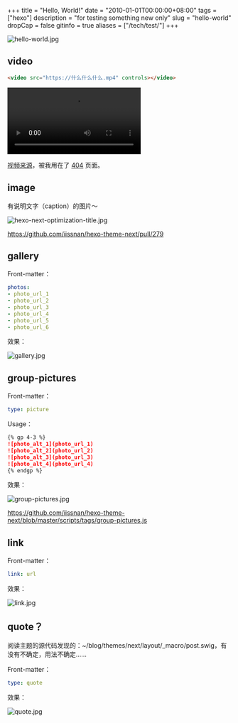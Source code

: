 +++
title = "Hello, World!"
date = "2010-01-01T00:00:00+08:00"
tags = ["hexo"]
description = "for testing something new only"
slug = "hello-world"
dropCap = false
gitinfo = true
aliases = ["/tech/test/"]
+++

![hello-world.jpg](/images/hello-world.jpg)

## video

```html
<video src="https://什么什么什么.mp4" controls></video>
```

<video src="https://gateway.pinata.cloud/ipns/io-oi.me/videos/flying-clouds-720p.mp4" controls></video>

[视频来源](http://www.acesheep.com/)，被我用在了 <a href="/404.html" target="_blank">404</a> 页面。

## image

有说明文字（caption）的图片～

![hexo-next-optimization-title.jpg](/images/hexo-next-optimization-title.jpg "Coldplay")

https://github.com/iissnan/hexo-theme-next/pull/279

## gallery

Front-matter：

```yaml
photos:
- photo_url_1
- photo_url_2
- photo_url_3
- photo_url_4
- photo_url_5
- photo_url_6
```

效果：

![gallery.jpg](/images/gallery.jpg)

## group-pictures

Front-matter：

```yaml
type: picture
```

Usage：

```md
{% gp 4-3 %}
![photo_alt_1](photo_url_1)
![photo_alt_2](photo_url_2)
![photo_alt_3](photo_url_3)
![photo_alt_4](photo_url_4)
{% endgp %}
```

效果：

![group-pictures.jpg](/images/group-pictures.jpg)

https://github.com/iissnan/hexo-theme-next/blob/master/scripts/tags/group-pictures.js

## link

Front-matter：

```yaml
link: url
```

效果：

![link.jpg](/images/link.jpg)

## quote？

阅读主题的源代码发现的：~/blog/themes/next/layout/_macro/post.swig，有没有不确定，用法不确定……

Front-matter：

```yaml
type: quote
```

效果：

![quote.jpg](/images/quote.jpg)
